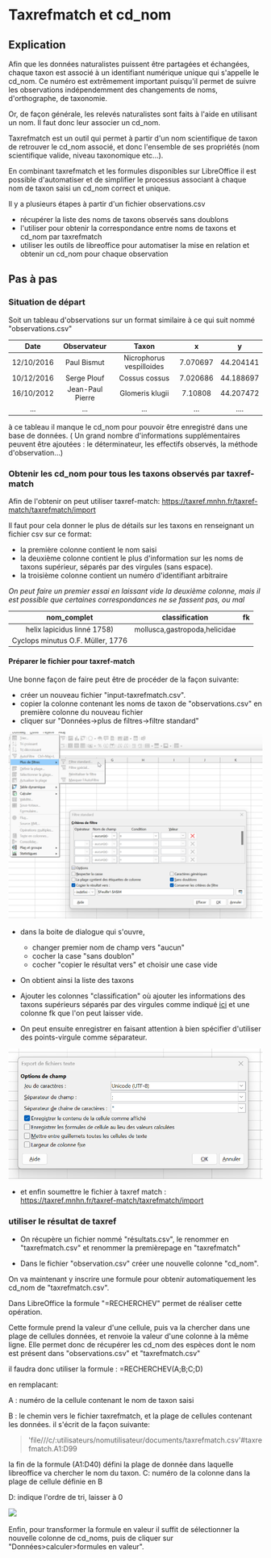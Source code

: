 # Taxrefmatch et cd_nom

## Explication
Afin que les données naturalistes puissent être partagées et échangées, chaque taxon est associé à un identifiant numérique unique qui s'appelle le cd_nom.
Ce numéro est extrêmement important puisqu'il permet de suivre les observations indépendemment des changements de noms, d'orthographe, de taxonomie.

Or, de façon générale, les relevés naturalistes sont faits à l'aide en utilisant un nom. Il faut donc leur associer un cd_nom. 


Taxrefmatch est un outil qui permet à partir d'un nom scientifique de taxon de retrouver le cd_nom associé, et donc l'ensemble de ses propriétés (nom scientifique valide, niveau taxonomique etc...).

En combinant taxrefmatch et les formules disponibles sur LibreOffice il est possible d'automatiser et de simplifier le processus associant à chaque nom de taxon saisi un cd_nom correct et unique. 


Il y a plusieurs étapes à partir d'un fichier observations.csv 

- récupérer la liste des noms de taxons observés sans doublons
- l'utiliser pour obtenir la correspondance entre noms de taxons et cd_nom par taxrefmatch
- utiliser les outils de libreoffice pour automatiser la mise en relation et obtenir un cd_nom pour chaque observation



## Pas à pas

### Situation de départ

Soit un tableau d'observations sur un format similaire à ce qui suit nommé "observations.csv"


|Date|Observateur|Taxon|x|y|
|:--:|:--:|:--:|:--:|:--:|
|12/10/2016|Paul Bismut|Nicrophorus vespilloides|7.070697|44.204141|
|10/12/2016|Serge Plouf|Cossus cossus|7.020686|44.188697|
|16/10/2012|Jean-Paul Pierre|Glomeris klugii|7.10808|44.207472|
|...|...|...|...|....|


à ce tableau il manque le cd_nom pour pouvoir être enregistré dans une base de données. ( Un grand nombre d'informations supplémentaires peuvent être ajoutées : le déterminateur, les effectifs observés, la méthode d'observation...) 


### Obtenir les cd_nom pour tous les taxons observés par taxref-match

Afin de l'obtenir on peut utiliser taxref-match:
https://taxref.mnhn.fr/taxref-match/taxrefmatch/import


Il faut pour cela donner le plus de détails sur les taxons en renseignant un fichier csv sur ce format: 

- la première colonne contient le nom saisi
- la deuxième colonne contient le plus d'information sur les noms de taxons supérieur, séparés par des virgules (sans espace).
- la troisième colonne contient un numéro d'identifiant arbitraire


_On peut faire un premier essai en laissant vide la deuxième colonne, mais il est possible que certaines correspondances ne se fassent pas, ou mal_

|nom_complet|classification|fk|
|:--:|:--:|:--:|
|helix lapicidus linné 1758)|mollusca,gastropoda,helicidae||
|Cyclops minutus O.F. Müller, 1776|||

#### Préparer le fichier pour taxref-match
Une bonne façon de faire peut être de procéder de la façon suivante:

- créer un nouveau fichier "input-taxrefmatch.csv".
- copier la colonne contenant les noms de taxon de "observations.csv" en première colonne du nouveau fichier
- cliquer sur "Données->plus de filtres->filtre standard"

![](./img/filtrer_doublons.png)
 

- dans la boite de dialogue qui s'ouvre, 
	- changer premier nom de champ  vers "aucun" 
	- cocher la case "sans doublon"
	- cocher "copier le résultat vers" et choisir une case vide
- On obtient ainsi la liste des taxons

- Ajouter les colonnes "classification" où ajouter les informations des taxons supérieurs séparés par des virgules comme indiqué [ici](https://taxref.mnhn.fr/taxref-match/taxrefmatch/taxrefMatchDoc) et une colonne fk que l'on peut laisser vide.
 
- On peut ensuite enregistrer en faisant attention à bien spécifier d'utiliser des points-virgule comme séparateur.

![](./img/calc_pointvirgule.png)

- et enfin soumettre le fichier à taxref match : https://taxref.mnhn.fr/taxref-match/taxrefmatch/import

### utiliser le résultat de taxref

- On récupère un fichier nommé "résultats.csv", le renommer en "taxrefmatch.csv" et renommer la premièrepage en "taxrefmatch"


- Dans le fichier "observation.csv" créer une nouvelle colonne "cd_nom".


On va maintenant y inscrire une formule pour obtenir automatiquement les cd_nom de "taxrefmatch.csv".

Dans LibreOffice la formule "=RECHERCHEV" permet de réaliser cette opération. 

Cette formule prend la valeur d'une cellule, puis va la chercher dans une plage de cellules données, et renvoie la valeur d'une colonne à la même ligne.
Elle permet donc de récupérer les cd_nom des espèces dont le nom est présent dans "observations.csv" et "taxrefmatch.csv"

il faudra donc utiliser la formule :
=RECHERCHEV(A;B;C;D)

en remplacant:

A : numéro de la cellule contenant le nom de taxon saisi

B : le chemin vers le fichier taxrefmatch, et la plage de cellules contenant les données. il s'écrit de la façon suivante: 

> 'file///c/:utilisateurs/nomutilisateur/documents/taxrefmatch.csv'#taxrefmatch.A1:D99

la fin de la formule (A1:D40) défini la plage de donnée dans laquelle libreoffice va chercher le nom du taxon. 
C: numéro de la colonne dans la plage de cellule définie en B

D: indique l'ordre de tri, laisser à 0

![](./img/demo_taxref.gif)

Enfin, pour transformer la formule en valeur il suffit de sélectionner la nouvelle colonne de cd_noms, puis de cliquer sur "Données>calculer>formules en valeur".
